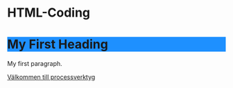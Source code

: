 # HTML-Coding
<!DOCTYPE html>
<html>
<body>

<h1 style="background-color:DodgerBlue;">My First Heading</h1>
<p>My first paragraph.</p>

</body>
</html>

<a href="https://www.processverktyg.se/">Välkommen till processverktyg</a>
